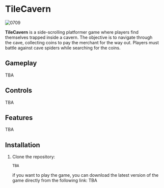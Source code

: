 
# TileCavern
![0709](https://github.com/ydunsscotus/TileCavern/assets/113657705/d0680dfb-07e3-4db3-8a48-0dd576c8f41d)


**TileCavern** is a side-scrolling platformer game where players find themselves trapped inside a cavern. The objective is to navigate through the cave, collecting coins to pay the merchant for the way out. Players must battle against cave spiders while searching for the coins.
## Gameplay

TBA

## Controls

TBA

## Features

TBA
## Installation

1. Clone the repository:
    ```sh
    TBA
    ```
    if you want to play the game, you can download the latest version of the game directly from the following link:
  TBA

